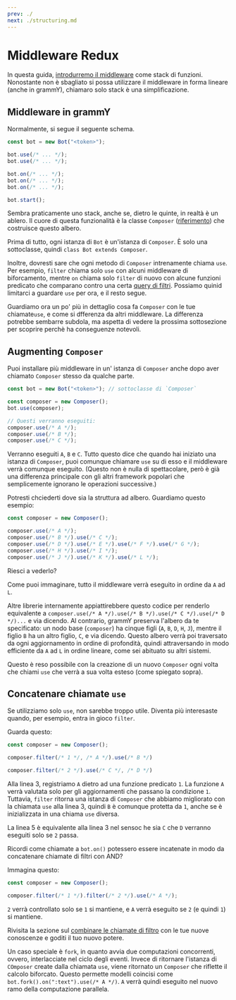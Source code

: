 ```yaml
---
prev: ./
next: ./structuring.md
---
```


# Middleware Redux

In questa guida, [introdurremo il middleware](../guide/middleware.md) come stack di funzioni.
Nonostante non è sbagliato si possa utilizzare il middleware in forma lineare (anche in grammY), chiamaro solo stack è una simplificazione.

## Middleware in grammY

Normalmente, si segue il seguente schema.

```ts
const bot = new Bot("<token>");

bot.use(/* ... */);
bot.use(/* ... */);

bot.on(/* ... */);
bot.on(/* ... */);
bot.on(/* ... */);

bot.start();
```

Sembra praticamente uno stack, anche se, dietro le quinte, in realtà è un ablero.
Il cuore di questa funzionalità è la classe `Composer` ([riferimento](https://deno.land/x/grammy/mod.ts?s=Composer)) che costruisce questo albero.

Prima di tutto, ogni istanza di `Bot` è un'istanza di `Composer`.
È solo una sottoclasse, quindi `class Bot extends Composer`.

Inoltre, dovresti sare che ogni metodo di `Composer` intrenamente chiama `use`.
Per esempio, `filter` chiama solo `use` con alcuni middleware di biforcamento, mentre `on` chiama solo `filter` di nuovo con alcune funzioni predicato che comparano contro una certa [query di filtri](../guide/filter-queries.md).
Possiamo quinid limitarci a guardare `use` per ora, e il resto segue.

Guardiamo ora un po' più in dettaglio cosa fa `Composer` con le tue chiamate`use`, e come si dfferenza da altri middleware.
La differenza potrebbe sembarre subdola, ma aspetta di vedere la prossima sottosezione per scoprire perchè ha conseguenze notevoli.

## Augmenting `Composer`

Puoi installare più middleware in un' istanza di `Composer` anche dopo aver chiamato `Composer` stesso da qualche parte.

```ts
const bot = new Bot("<token>"); // sottoclasse di `Composer`

const composer = new Composer();
bot.use(composer);

// Questi verranno eseguiti:
composer.use(/* A */);
composer.use(/* B */);
composer.use(/* C */);
```

Verranno eseguiti `A`, `B` e `C`.
Tutto questo dice che quando hai iniziato una istanza di `Composer`, puoi comunque chiamare `use` su di esso e il middleware verrà comunque eseguito.
(Questo non è nulla di spettacolare, però è già una differenza principale con gli altri framework popolari che semplicemente ignorano le operazioni successive.)

Potresti chciederti dove sia la struttura ad albero.
Guardiamo questo esempio:

```ts
const composer = new Composer();

composer.use(/* A */);
composer.use(/* B */).use(/* C */);
composer.use(/* D */).use(/* E */).use(/* F */).use(/* G */);
composer.use(/* H */).use(/* I */);
composer.use(/* J */).use(/* K */).use(/* L */);
```

Riesci a vederlo?

Come puoi immaginare, tutto il middleware verrà eseguito in ordine da `A` ad `L`.

Altre librerie internamente appiattirebbere questo codice per renderlo equivalente a `composer.use(/* A */).use(/* B */).use(/* C */).use(/* D */)...` e via dicendo.
Al contrario, grammY preserva l'albero da te specificato: un nodo base (`composer`) ha cinque figli (`A`, `B`, `D`, `H`, `J`), mentre il figlio `B` ha un altro figlio, `C`, e via dicendo.
Questo albero verrà poi traversato da ogni aggiornamento in ordine di profondità, quindi attraversando in modo efficiente da `A` ad `L` in ordine lineare, come sei abituato su altri sistemi.

Questo è reso possibile con la creazione di un nuovo `Composer` ogni volta che chiami `use` che verrà a sua volta esteso (come spiegato sopra).

## Concatenare chiamate `use`

Se utilizziamo solo `use`, non sarebbe troppo utile.
Diventa più interesaste quando, per esempio, entra in gioco `filter`.

Guarda questo:

```ts
const composer = new Composer();

composer.filter(/* 1 */, /* A */).use(/* B */)

composer.filter(/* 2 */).use(/* C */, /* D */)
```

Alla linea 3, registriamo `A` dietro ad una funzione predicato `1`.
La funzione `A` verrà valutata solo per gli aggiornamenti che passano la condizione `1`.
Tuttavia, `filter` ritorna una istanza di `Composer` che abbiamo migliorato con la chiamata `use` alla linea 3, quindi `B` è comunque protetta da `1`, anche se è inizializzata in una chiama `use` diversa.

La linea 5 è equivalente alla linea 3 nel sensoc he sia `C` che `D` verranno eseguiti solo se `2` passa.

Ricordi come chiamate a `bot.on()` potessero essere incatenate in modo da concatenare chiamate di filtri con AND?

Immagina questo:

```ts
const composer = new Composer();

composer.filter(/* 1 */).filter(/* 2 */).use(/* A */);
```

`2` verrà controllato solo se `1` si mantiene, e `A` verrà eseguito se `2` (e quindi `1`) si mantiene.

Rivisita la sezione sul [combinare le chiamate di filtro](../guide/filter-queries.md#combinazione-di-varie-chiavi) con le tue nuove conoscenze e goditi il tuo nuovo potere.

Un caso speciale è `fork`, in quanto avvia due computazioni concorrenti, ovvero, interlacciate nel ciclo degli eventi.
Invece di ritornare l'istanza di `COmposer` create dalla chiamata `use`, viene ritornato un `Composer` che riflette il calcolo biforcato.
Questo permette modelli coincisi come `bot.fork().on(":text").use(/* A */)`.
`A` verrà quindi eseguito nel nuovo ramo della computazione parallela.
